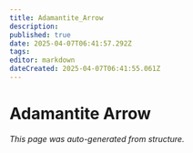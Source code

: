 ```yaml
---
title: Adamantite_Arrow
description: 
published: true
date: 2025-04-07T06:41:57.292Z
tags: 
editor: markdown
dateCreated: 2025-04-07T06:41:55.061Z
---
```


# Adamantite Arrow

*This page was auto-generated from structure.*